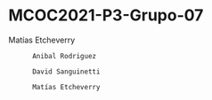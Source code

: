 # MCOC2021-P3-Grupo-07

 Matías Etcheverry
 
          Anibal Rodriguez
          
          David Sanguinetti
          
          Matías Etcheverry
